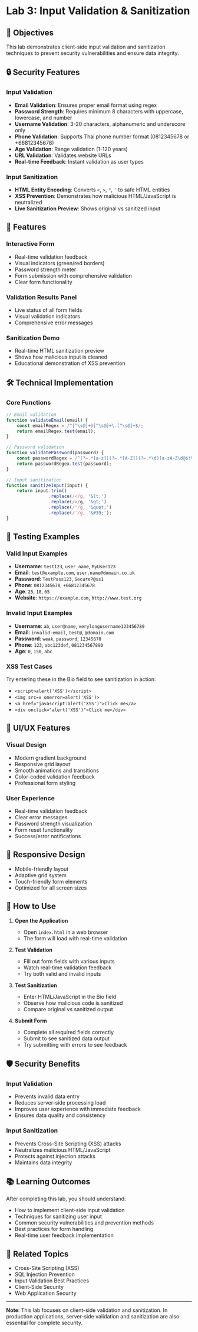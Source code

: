 # Lab 3: Input Validation & Sanitization

## 🎯 Objectives
This lab demonstrates client-side input validation and sanitization techniques to prevent security vulnerabilities and ensure data integrity.

## 🔒 Security Features

### Input Validation
- **Email Validation**: Ensures proper email format using regex
- **Password Strength**: Requires minimum 8 characters with uppercase, lowercase, and number
- **Username Validation**: 3-20 characters, alphanumeric and underscore only
- **Phone Validation**: Supports Thai phone number format (0812345678 or +66812345678)
- **Age Validation**: Range validation (1-120 years)
- **URL Validation**: Validates website URLs
- **Real-time Feedback**: Instant validation as user types

### Input Sanitization
- **HTML Entity Encoding**: Converts `<`, `>`, `"`, `'` to safe HTML entities
- **XSS Prevention**: Demonstrates how malicious HTML/JavaScript is neutralized
- **Live Sanitization Preview**: Shows original vs sanitized input

## 🚀 Features

### Interactive Form
- Real-time validation feedback
- Visual indicators (green/red borders)
- Password strength meter
- Form submission with comprehensive validation
- Clear form functionality

### Validation Results Panel
- Live status of all form fields
- Visual validation indicators
- Comprehensive error messages

### Sanitization Demo
- Real-time HTML sanitization preview
- Shows how malicious input is cleaned
- Educational demonstration of XSS prevention

## 🛠️ Technical Implementation

### Core Functions
```javascript
// Email validation
function validateEmail(email) {
    const emailRegex = /^[^\s@]+@[^\s@]+\.[^\s@]+$/;
    return emailRegex.test(email);
}

// Password validation
function validatePassword(password) {
    const passwordRegex = /^(?=.*[a-z])(?=.*[A-Z])(?=.*\d)[a-zA-Z\d@$!%*?&]{8,}$/;
    return passwordRegex.test(password);
}

// Input sanitization
function sanitizeInput(input) {
    return input.trim()
                .replace(/</g, '&lt;')
                .replace(/>/g, '&gt;')
                .replace(/"/g, '&quot;')
                .replace(/'/g, '&#39;');
}
```

## 🧪 Testing Examples

### Valid Input Examples
- **Username**: `test123`, `user_name`, `MyUser123`
- **Email**: `test@example.com`, `user.name@domain.co.uk`
- **Password**: `TestPass123`, `SecureP@ss1`
- **Phone**: `0812345678`, `+66812345678`
- **Age**: `25`, `18`, `65`
- **Website**: `https://example.com`, `http://www.test.org`

### Invalid Input Examples
- **Username**: `ab`, `user@name`, `verylongusername123456789`
- **Email**: `invalid-email`, `test@`, `@domain.com`
- **Password**: `weak`, `password`, `12345678`
- **Phone**: `123`, `abc123def`, `081234567890`
- **Age**: `0`, `150`, `abc`

### XSS Test Cases
Try entering these in the Bio field to see sanitization in action:
- `<script>alert('XSS')</script>`
- `<img src=x onerror=alert('XSS')>`
- `<a href="javascript:alert('XSS')">Click me</a>`
- `<div onclick="alert('XSS')">Click me</div>`

## 🎨 UI/UX Features

### Visual Design
- Modern gradient background
- Responsive grid layout
- Smooth animations and transitions
- Color-coded validation feedback
- Professional form styling

### User Experience
- Real-time validation feedback
- Clear error messages
- Password strength visualization
- Form reset functionality
- Success/error notifications

## 📱 Responsive Design
- Mobile-friendly layout
- Adaptive grid system
- Touch-friendly form elements
- Optimized for all screen sizes

## 🔧 How to Use

1. **Open the Application**
   - Open `index.html` in a web browser
   - The form will load with real-time validation

2. **Test Validation**
   - Fill out form fields with various inputs
   - Watch real-time validation feedback
   - Try both valid and invalid inputs

3. **Test Sanitization**
   - Enter HTML/JavaScript in the Bio field
   - Observe how malicious code is sanitized
   - Compare original vs sanitized output

4. **Submit Form**
   - Complete all required fields correctly
   - Submit to see sanitized data output
   - Try submitting with errors to see feedback

## 🛡️ Security Benefits

### Input Validation
- Prevents invalid data entry
- Reduces server-side processing load
- Improves user experience with immediate feedback
- Ensures data quality and consistency

### Input Sanitization
- Prevents Cross-Site Scripting (XSS) attacks
- Neutralizes malicious HTML/JavaScript
- Protects against injection attacks
- Maintains data integrity

## 📚 Learning Outcomes

After completing this lab, you should understand:
- How to implement client-side input validation
- Techniques for sanitizing user input
- Common security vulnerabilities and prevention methods
- Best practices for form handling
- Real-time user feedback implementation

## 🔗 Related Topics
- Cross-Site Scripting (XSS)
- SQL Injection Prevention
- Input Validation Best Practices
- Client-Side Security
- Web Application Security

---

**Note**: This lab focuses on client-side validation and sanitization. In production applications, server-side validation and sanitization are also essential for complete security. 